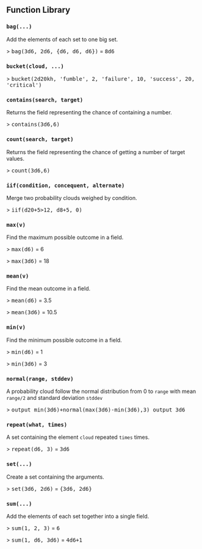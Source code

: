 ## Function Library

### `bag(...)`

Add the elements of each set to one big set.

&gt; <kbd>bag(3d6, 2d6, {d6, d6, d6})</kbd> = <kbd>8d6</kbd>

### `bucket(cloud, ...)`

&gt; <kbd>bucket(2d20kh, 'fumble', 2, 'failure', 10, 'success', 20, 'critical')</kbd>

### `contains(search, target)`

Returns the field representing the chance of containing a number.

&gt; <kbd>contains(3d6,6)</kbd>

### `count(search, target)`

Returns the field representing the chance of getting a number of target values.

&gt; <kbd>count(3d6,6)</kbd>

### `iif(condition, concequent, alternate)`

Merge two probability clouds weighed by condition.

&gt; <kbd>iif(d20+5&gt;12, d8+5, 0)</kbd>

### `max(v)`

Find the maximum possible outcome in a field.

&gt; <kbd>max(d6)</kbd> = 6

&gt; <kbd>max(3d6)</kbd> = 18

### `mean(v)`

Find the mean outcome in a field.

&gt; <kbd>mean(d6)</kbd> = 3.5

&gt; <kbd>mean(3d6)</kbd> = 10.5

### `min(v)`

Find the minimum possible outcome in a field.

&gt; <kbd>min(d6)</kbd> = 1

&gt; <kbd>min(3d6)</kbd> = 3

### `normal(range, stddev)`

A probability cloud follow the normal distribution from 0 to `range`
with mean `range/2` and standard deviation `stddev`

&gt; <kbd>output min(3d6)+normal(max(3d6)-min(3d6),3)
output 3d6</kbd>

### `repeat(what, times)`

A set containing the element `cloud` repeated `times` times.

&gt; <kbd>repeat(d6, 3)</kbd> = <kbd>3d6</kbd>

### `set(...)`

Create a set containing the arguments.

&gt; <kbd>set(3d6, 2d6)</kbd> = <kbd>{3d6, 2d6}</kbd>

### `sum(...)`

Add the elements of each set together into a single field.

&gt; <kbd>sum(1, 2, 3)</kbd> = <kbd>6</kbd>

&gt; <kbd>sum(1, d6, 3d6)</kbd> = <kbd>4d6+1</kbd>
